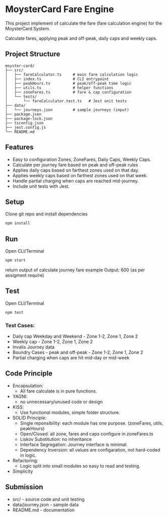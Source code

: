 # MoysterCard Fare Engine

This project implement of calculate the fare (fare calculation engine) for the MoysterCard System.

Calculate fares, applying peak and off-peak, daily caps and weekly caps.

## Project Structure
```
moyster-card/
├── src/
│   ├── fareCalculator.ts     # main fare calculation logic
│   ├── index.ts              # CLI entrypoint
│   ├── peakHours.ts          # peak/off-peak time logic
│   ├── utils.ts              # helper functions
│   ├── zoneFares.ts          # fare & cap configuration
│   └── tests/
│       └── fareCalculator.test.ts   # Jest unit tests
├── data/
│   └── journeys.json         # sample journeys (input)
├── package.json
├── package-lock.json
├── tsconfig.json
├── jest.config.js
└── README.md
```

## Features
- Easy to configuration Zones, ZoneFares, Daily Caps, Weekly Caps.
-  Calculate per journey fare based on peak and off-peak rules
-  Applies daily caps based on farthest zones used on that day.
-  Applies weekly caps based on farthest zones used on that week.
-  Handle partial charging when caps are reached mid-journey.
-  Include unit tests with Jest.

## Setup 
Clone git repo and install dependencies
```bash
npm install
```
	
## Run
Open CLI/Terminal
```bash
npm start
```

return output of calculate journey fare example Output: 600 (as per assigment require)

## Test
Open CLI/Terminal
```bash
npm test
```

### Test Cases:
- Daily cap Weekday and Weekend - Zone 1-2, Zone 1, Zone 2
- Weekly cap - Zone 1-2, Zone 1, Zone 2
- Invalis Journey data
- Boundry Cases - peak and off-peak - Zone 1-2, Zone 1, Zone 2
- Partial charging when caps are hit mid-day or mid-week

## Code Principle
- Encapsulation:
	- All fare calculate is in pure functions.
- YAGNI:
	- no unnecessary/unused code or design
- KISS:
	- Use functional modules, simple folder structure.
- SOLID Principle:
	- Single reponsibility: each module has one purpose. (zoneFares, utils, peakHours)
	- Open/Closed: all zone, fares and caps configure in zoneFares.ts
	- Liskov Substitution: no inheritance
	- Interface Segregation: Journey interface is minimal.
	- Dependency Inversion: all values are configaration, not hard-coded in logic.
- Refactoring:
	- Logic split into small modules so easy to read and testing.
- Simplicity

## Submission
- src/ - source code and unit testing
- data/journey.json - sample data
- README.md - documentation

